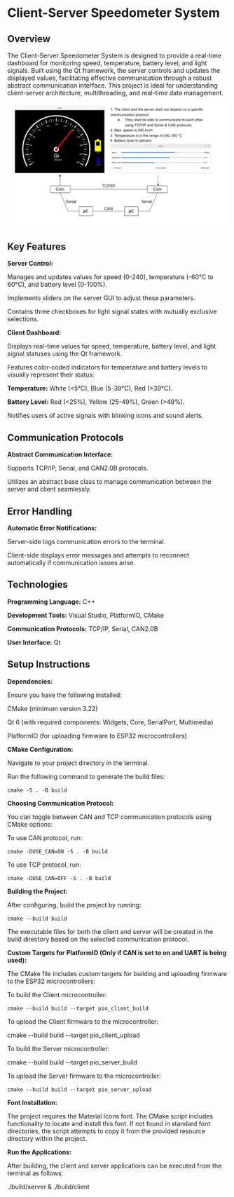 # Client-Server Speedometer System

## Overview

The Client-Server Speedometer System is designed to provide a real-time dashboard for monitoring speed, temperature, battery level, and light signals. Built using the Qt framework, the server controls and updates the displayed values, facilitating effective communication through a robust abstract communication interface. This project is ideal for understanding client-server architecture, multithreading, and real-time data management.

![Client](/images/Speedometer2.png)

## Key Features

**Server Control:**

Manages and updates values for speed (0-240), temperature (-60°C to 60°C), and battery level (0-100%).

Implements sliders on the server GUI to adjust these parameters.

Contains three checkboxes for light signal states with mutually exclusive selections.

**Client Dashboard:**

Displays real-time values for speed, temperature, battery level, and light signal statuses using the Qt framework.

Features color-coded indicators for temperature and battery levels to visually represent their status:

**Temperature:** White (<5°C), Blue (5-39°C), Red (>39°C).

**Battery Level:** Red (<25%), Yellow (25-49%), Green (>49%).

Notifies users of active signals with blinking icons and sound alerts.

## Communication Protocols

**Abstract Communication Interface:**

Supports TCP/IP, Serial, and CAN2.0B protocols.

Utilizes an abstract base class to manage communication between the server and client seamlessly.

## Error Handling

**Automatic Error Notifications:**

Server-side logs communication errors to the terminal.

Client-side displays error messages and attempts to reconnect automatically if communication issues arise.

## Technologies

**Programming Language:** C++
  
**Development Tools:** Visual Studio, PlatformIO, CMake

**Communication Protocols:** TCP/IP, Serial, CAN2.0B

**User Interface:** Qt

## Setup Instructions

**Dependencies:**

Ensure you have the following installed:

CMake (minimum version 3.22)

Qt 6 (with required components: Widgets, Core, SerialPort, Multimedia)

PlatformIO (for uploading firmware to ESP32 microcontrollers)

**CMake Configuration:**

Navigate to your project directory in the terminal.

Run the following command to generate the build files:

    cmake -S . -B build

**Choosing Communication Protocol:**

You can toggle between CAN and TCP communication protocols using CMake options:

To use CAN protocol, run:

    cmake -DUSE_CAN=ON -S . -B build

To use TCP protocol, run:

    cmake -DUSE_CAN=OFF -S . -B build

**Building the Project:**

After configuring, build the project by running:

    cmake --build build

The executable files for both the client and server will be created in the build directory based on the selected communication protocol.

**Custom Targets for PlatformIO (Only if CAN is set to on and UART is being used):**

The CMake file includes custom targets for building and uploading firmware to the ESP32 microcontrollers:

To build the Client microcontroller:

    cmake --build build --target pio_client_build

To upload the Client firmware to the microcontroller:

 cmake --build build --target pio_client_upload

To build the Server microcontroller:

 cmake --build build --target pio_server_build

To upload the Server firmware to the microcontroller:

    cmake --build build --target pio_server_upload

**Font Installation:**

The project requires the Material Icons font. The CMake script includes functionality to locate and install this font. If not found in standard font directories, the script attempts to copy it from the provided resource directory within the project.

**Run the Applications:**

After building, the client and server applications can be executed from the terminal as follows:
  
   ./build/server & ./build/client
